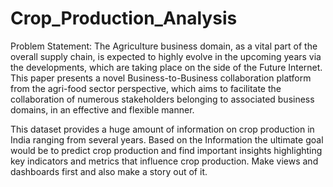 # Crop_Production_Analysis
Problem Statement:
The Agriculture business domain, as a vital part of the overall supply chain, is
expected to highly evolve in the upcoming years via the developments, which are
taking place on the side of the Future Internet. This paper presents a novel
Business-to-Business collaboration platform from the agri-food sector perspective,
which aims to facilitate the collaboration of numerous stakeholders belonging to
associated business domains, in an effective and flexible manner.

This dataset provides a huge amount of information on crop production in India
ranging from several years. Based on the Information the ultimate goal would be to
predict crop production and find important insights highlighting key indicators and
metrics that influence crop production.
Make views and dashboards first and also make a story out of it.
